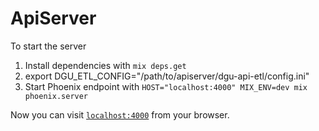 # ApiServer

To start the server

  1. Install dependencies with `mix deps.get`
  2. export DGU_ETL_CONFIG="/path/to/apiserver/dgu-api-etl/config.ini"
  3. Start Phoenix endpoint with `HOST="localhost:4000" MIX_ENV=dev mix phoenix.server`

Now you can visit [`localhost:4000`](http://localhost:4000) from your browser.

